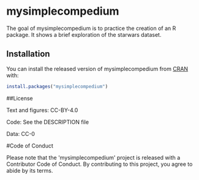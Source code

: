 
# mysimplecompedium

<!-- badges: My Simple compendium -->
<!-- badges: package-->

The goal of mysimplecompedium is to practice the creation of an R package. It shows a brief exploration of the starwars dataset.

## Installation

You can install the released version of mysimplecompedium from [CRAN](https://CRAN.R-project.org) with:

``` r
install.packages("mysimplecompedium")
```

##License

Text and figures: CC-BY-4.0

Code: See the DESCRIPTION file

Data: CC-0

#Code of Conduct

Please note that the 'mysimplecompedium' project is released with a Contributor Code of Conduct. By contributing to this project, you agree to abide by its terms.
